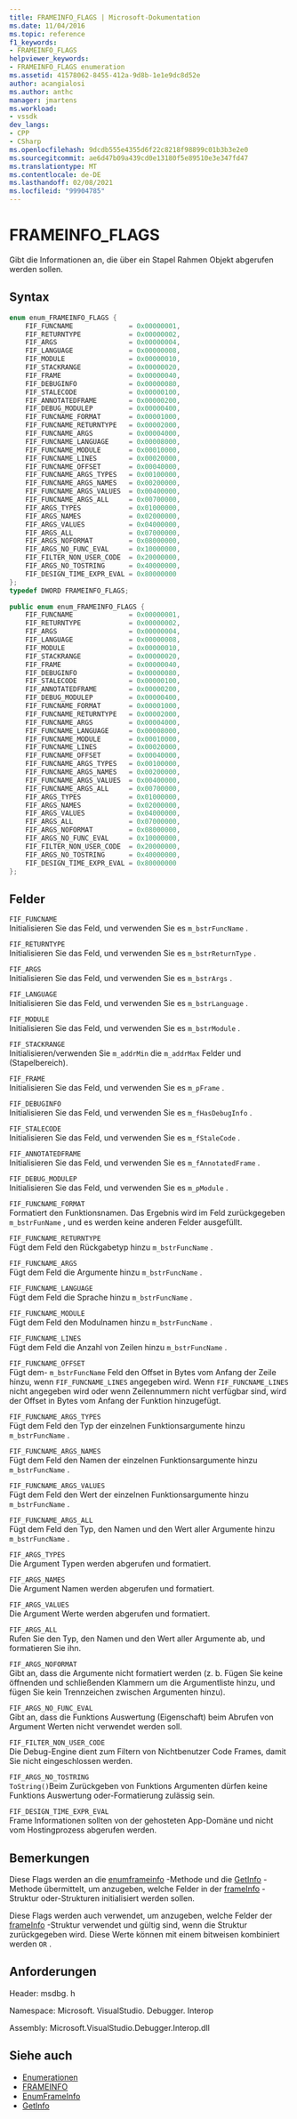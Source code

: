 ```yaml
---
title: FRAMEINFO_FLAGS | Microsoft-Dokumentation
ms.date: 11/04/2016
ms.topic: reference
f1_keywords:
- FRAMEINFO_FLAGS
helpviewer_keywords:
- FRAMEINFO_FLAGS enumeration
ms.assetid: 41578062-8455-412a-9d8b-1e1e9dc8d52e
author: acangialosi
ms.author: anthc
manager: jmartens
ms.workload:
- vssdk
dev_langs:
- CPP
- CSharp
ms.openlocfilehash: 9dcdb555e4355d6f22c8218f98899c01b3b3e2e0
ms.sourcegitcommit: ae6d47b09a439cd0e13180f5e89510e3e347fd47
ms.translationtype: MT
ms.contentlocale: de-DE
ms.lasthandoff: 02/08/2021
ms.locfileid: "99904785"
---
```

# <a name="frameinfo_flags"></a>FRAMEINFO_FLAGS
Gibt die Informationen an, die über ein Stapel Rahmen Objekt abgerufen werden sollen.

## <a name="syntax"></a>Syntax

```cpp
enum enum_FRAMEINFO_FLAGS {
    FIF_FUNCNAME              = 0x00000001,
    FIF_RETURNTYPE            = 0x00000002,
    FIF_ARGS                  = 0x00000004,
    FIF_LANGUAGE              = 0x00000008,
    FIF_MODULE                = 0x00000010,
    FIF_STACKRANGE            = 0x00000020,
    FIF_FRAME                 = 0x00000040,
    FIF_DEBUGINFO             = 0x00000080,
    FIF_STALECODE             = 0x00000100,
    FIF_ANNOTATEDFRAME        = 0x00000200,
    FIF_DEBUG_MODULEP         = 0x00000400,
    FIF_FUNCNAME_FORMAT       = 0x00001000,
    FIF_FUNCNAME_RETURNTYPE   = 0x00002000,
    FIF_FUNCNAME_ARGS         = 0x00004000,
    FIF_FUNCNAME_LANGUAGE     = 0x00008000,
    FIF_FUNCNAME_MODULE       = 0x00010000,
    FIF_FUNCNAME_LINES        = 0x00020000,
    FIF_FUNCNAME_OFFSET       = 0x00040000,
    FIF_FUNCNAME_ARGS_TYPES   = 0x00100000,
    FIF_FUNCNAME_ARGS_NAMES   = 0x00200000,
    FIF_FUNCNAME_ARGS_VALUES  = 0x00400000,
    FIF_FUNCNAME_ARGS_ALL     = 0x00700000,
    FIF_ARGS_TYPES            = 0x01000000,
    FIF_ARGS_NAMES            = 0x02000000,
    FIF_ARGS_VALUES           = 0x04000000,
    FIF_ARGS_ALL              = 0x07000000,
    FIF_ARGS_NOFORMAT         = 0x08000000,
    FIF_ARGS_NO_FUNC_EVAL     = 0x10000000,
    FIF_FILTER_NON_USER_CODE  = 0x20000000,
    FIF_ARGS_NO_TOSTRING      = 0x40000000,
    FIF_DESIGN_TIME_EXPR_EVAL = 0x80000000
};
typedef DWORD FRAMEINFO_FLAGS;
```

```csharp
public enum enum_FRAMEINFO_FLAGS {
    FIF_FUNCNAME              = 0x00000001,
    FIF_RETURNTYPE            = 0x00000002,
    FIF_ARGS                  = 0x00000004,
    FIF_LANGUAGE              = 0x00000008,
    FIF_MODULE                = 0x00000010,
    FIF_STACKRANGE            = 0x00000020,
    FIF_FRAME                 = 0x00000040,
    FIF_DEBUGINFO             = 0x00000080,
    FIF_STALECODE             = 0x00000100,
    FIF_ANNOTATEDFRAME        = 0x00000200,
    FIF_DEBUG_MODULEP         = 0x00000400,
    FIF_FUNCNAME_FORMAT       = 0x00001000,
    FIF_FUNCNAME_RETURNTYPE   = 0x00002000,
    FIF_FUNCNAME_ARGS         = 0x00004000,
    FIF_FUNCNAME_LANGUAGE     = 0x00008000,
    FIF_FUNCNAME_MODULE       = 0x00010000,
    FIF_FUNCNAME_LINES        = 0x00020000,
    FIF_FUNCNAME_OFFSET       = 0x00040000,
    FIF_FUNCNAME_ARGS_TYPES   = 0x00100000,
    FIF_FUNCNAME_ARGS_NAMES   = 0x00200000,
    FIF_FUNCNAME_ARGS_VALUES  = 0x00400000,
    FIF_FUNCNAME_ARGS_ALL     = 0x00700000,
    FIF_ARGS_TYPES            = 0x01000000,
    FIF_ARGS_NAMES            = 0x02000000,
    FIF_ARGS_VALUES           = 0x04000000,
    FIF_ARGS_ALL              = 0x07000000,
    FIF_ARGS_NOFORMAT         = 0x08000000,
    FIF_ARGS_NO_FUNC_EVAL     = 0x10000000,
    FIF_FILTER_NON_USER_CODE  = 0x20000000,
    FIF_ARGS_NO_TOSTRING      = 0x40000000,
    FIF_DESIGN_TIME_EXPR_EVAL = 0x80000000
};
```

## <a name="fields"></a>Felder
`FIF_FUNCNAME`\
Initialisieren Sie das Feld, und verwenden Sie es `m_bstrFuncName` .

`FIF_RETURNTYPE`\
Initialisieren Sie das Feld, und verwenden Sie es `m_bstrReturnType` .

`FIF_ARGS`\
Initialisieren Sie das Feld, und verwenden Sie es `m_bstrArgs` .

`FIF_LANGUAGE`\
Initialisieren Sie das Feld, und verwenden Sie es `m_bstrLanguage` .

`FIF_MODULE`\
Initialisieren Sie das Feld, und verwenden Sie es `m_bstrModule` .

`FIF_STACKRANGE`\
Initialisieren/verwenden Sie `m_addrMin` die `m_addrMax` Felder und (Stapelbereich).

`FIF_FRAME`\
Initialisieren Sie das Feld, und verwenden Sie es `m_pFrame` .

`FIF_DEBUGINFO`\
Initialisieren Sie das Feld, und verwenden Sie es `m_fHasDebugInfo` .

`FIF_STALECODE`\
Initialisieren Sie das Feld, und verwenden Sie es `m_fStaleCode` .

`FIF_ANNOTATEDFRAME`\
Initialisieren Sie das Feld, und verwenden Sie es `m_fAnnotatedFrame` .

`FIF_DEBUG_MODULEP`\
Initialisieren Sie das Feld, und verwenden Sie es `m_pModule` .

`FIF_FUNCNAME_FORMAT`\
Formatiert den Funktionsnamen. Das Ergebnis wird im Feld zurückgegeben `m_bstrFunName` , und es werden keine anderen Felder ausgefüllt.

`FIF_FUNCNAME_RETURNTYPE`\
Fügt dem Feld den Rückgabetyp hinzu `m_bstrFuncName` .

`FIF_FUNCNAME_ARGS`\
Fügt dem Feld die Argumente hinzu `m_bstrFuncName` .

`FIF_FUNCNAME_LANGUAGE`\
Fügt dem Feld die Sprache hinzu `m_bstrFuncName` .

`FIF_FUNCNAME_MODULE`\
Fügt dem Feld den Modulnamen hinzu `m_bstrFuncName` .

`FIF_FUNCNAME_LINES`\
Fügt dem Feld die Anzahl von Zeilen hinzu `m_bstrFuncName` .

`FIF_FUNCNAME_OFFSET`\
Fügt dem- `m_bstrFuncName` Feld den Offset in Bytes vom Anfang der Zeile hinzu, wenn `FIF_FUNCNAME_LINES` angegeben wird. Wenn `FIF_FUNCNAME_LINES` nicht angegeben wird oder wenn Zeilennummern nicht verfügbar sind, wird der Offset in Bytes vom Anfang der Funktion hinzugefügt.

`FIF_FUNCNAME_ARGS_TYPES`\
Fügt dem Feld den Typ der einzelnen Funktionsargumente hinzu `m_bstrFuncName` .

`FIF_FUNCNAME_ARGS_NAMES`\
Fügt dem Feld den Namen der einzelnen Funktionsargumente hinzu `m_bstrFuncName` .

`FIF_FUNCNAME_ARGS_VALUES`\
Fügt dem Feld den Wert der einzelnen Funktionsargumente hinzu `m_bstrFuncName` .

`FIF_FUNCNAME_ARGS_ALL`\
Fügt dem Feld den Typ, den Namen und den Wert aller Argumente hinzu `m_bstrFuncName` .

`FIF_ARGS_TYPES`\
Die Argument Typen werden abgerufen und formatiert.

`FIF_ARGS_NAMES`\
Die Argument Namen werden abgerufen und formatiert.

`FIF_ARGS_VALUES`\
Die Argument Werte werden abgerufen und formatiert.

`FIF_ARGS_ALL`\
Rufen Sie den Typ, den Namen und den Wert aller Argumente ab, und formatieren Sie ihn.

`FIF_ARGS_NOFORMAT`\
Gibt an, dass die Argumente nicht formatiert werden (z. b. Fügen Sie keine öffnenden und schließenden Klammern um die Argumentliste hinzu, und fügen Sie kein Trennzeichen zwischen Argumenten hinzu).

`FIF_ARGS_NO_FUNC_EVAL`\
Gibt an, dass die Funktions Auswertung (Eigenschaft) beim Abrufen von Argument Werten nicht verwendet werden soll.

`FIF_FILTER_NON_USER_CODE`\
Die Debug-Engine dient zum Filtern von Nichtbenutzer Code Frames, damit Sie nicht eingeschlossen werden.

`FIF_ARGS_NO_TOSTRING`\
`ToString()`Beim Zurückgeben von Funktions Argumenten dürfen keine Funktions Auswertung oder-Formatierung zulässig sein.

`FIF_DESIGN_TIME_EXPR_EVAL`\
Frame Informationen sollten von der gehosteten App-Domäne und nicht vom Hostingprozess abgerufen werden.

## <a name="remarks"></a>Bemerkungen
Diese Flags werden an die [enumframeinfo](../../../extensibility/debugger/reference/idebugthread2-enumframeinfo.md) -Methode und die [GetInfo](../../../extensibility/debugger/reference/idebugstackframe2-getinfo.md) -Methode übermittelt, um anzugeben, welche Felder in der [frameInfo](../../../extensibility/debugger/reference/frameinfo.md) -Struktur oder-Strukturen initialisiert werden sollen.

Diese Flags werden auch verwendet, um anzugeben, welche Felder der [frameInfo](../../../extensibility/debugger/reference/frameinfo.md) -Struktur verwendet und gültig sind, wenn die Struktur zurückgegeben wird. Diese Werte können mit einem bitweisen kombiniert werden `OR` .

## <a name="requirements"></a>Anforderungen
Header: msdbg. h

Namespace: Microsoft. VisualStudio. Debugger. Interop

Assembly: Microsoft.VisualStudio.Debugger.Interop.dll

## <a name="see-also"></a>Siehe auch
- [Enumerationen](../../../extensibility/debugger/reference/enumerations-visual-studio-debugging.md)
- [FRAMEINFO](../../../extensibility/debugger/reference/frameinfo.md)
- [EnumFrameInfo](../../../extensibility/debugger/reference/idebugthread2-enumframeinfo.md)
- [GetInfo](../../../extensibility/debugger/reference/idebugstackframe2-getinfo.md)
